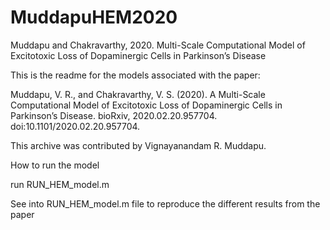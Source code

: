 # MuddapuHEM2020
 Muddapu and Chakravarthy, 2020. Multi-Scale  Computational Model of Excitotoxic Loss of Dopaminergic Cells  in Parkinson’s Disease

This is the readme for the models associated with the paper:

Muddapu, V. R., and Chakravarthy, V. S. (2020). A Multi-Scale 
Computational Model of Excitotoxic Loss of Dopaminergic Cells 
in Parkinson’s Disease. bioRxiv, 2020.02.20.957704. 
doi:10.1101/2020.02.20.957704.

This archive was contributed by Vignayanandam R. Muddapu.

How to run the model

run RUN_HEM_model.m

See into RUN_HEM_model.m file to reproduce the different results from the paper
